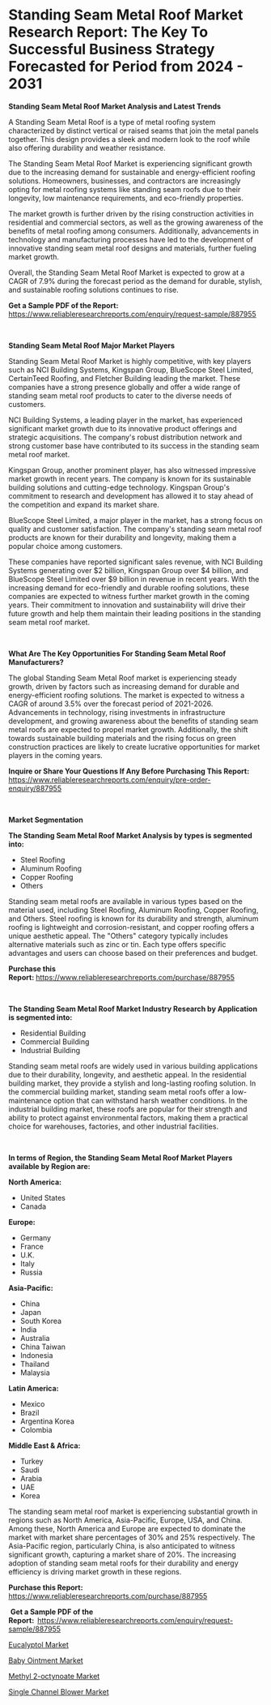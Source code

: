 <p><h1>Standing Seam Metal Roof Market Research Report: The Key To Successful Business Strategy Forecasted for Period from 2024 - 2031</h1></p><p><strong>Standing Seam Metal Roof Market Analysis and Latest Trends</strong></p>
<p><p>A Standing Seam Metal Roof is a type of metal roofing system characterized by distinct vertical or raised seams that join the metal panels together. This design provides a sleek and modern look to the roof while also offering durability and weather resistance.</p><p>The Standing Seam Metal Roof Market is experiencing significant growth due to the increasing demand for sustainable and energy-efficient roofing solutions. Homeowners, businesses, and contractors are increasingly opting for metal roofing systems like standing seam roofs due to their longevity, low maintenance requirements, and eco-friendly properties.</p><p>The market growth is further driven by the rising construction activities in residential and commercial sectors, as well as the growing awareness of the benefits of metal roofing among consumers. Additionally, advancements in technology and manufacturing processes have led to the development of innovative standing seam metal roof designs and materials, further fueling market growth.</p><p>Overall, the Standing Seam Metal Roof Market is expected to grow at a CAGR of 7.9% during the forecast period as the demand for durable, stylish, and sustainable roofing solutions continues to rise.</p></p>
<p><strong>Get a Sample PDF of the Report:&nbsp;</strong> <a href="https://www.reliableresearchreports.com/enquiry/request-sample/887955">https://www.reliableresearchreports.com/enquiry/request-sample/887955</a></p>
<p>&nbsp;</p>
<p><strong>Standing Seam Metal Roof Major Market Players</strong></p>
<p><p>Standing Seam Metal Roof Market is highly competitive, with key players such as NCI Building Systems, Kingspan Group, BlueScope Steel Limited, CertainTeed Roofing, and Fletcher Building leading the market. These companies have a strong presence globally and offer a wide range of standing seam metal roof products to cater to the diverse needs of customers.</p><p>NCI Building Systems, a leading player in the market, has experienced significant market growth due to its innovative product offerings and strategic acquisitions. The company's robust distribution network and strong customer base have contributed to its success in the standing seam metal roof market.</p><p>Kingspan Group, another prominent player, has also witnessed impressive market growth in recent years. The company is known for its sustainable building solutions and cutting-edge technology. Kingspan Group's commitment to research and development has allowed it to stay ahead of the competition and expand its market share.</p><p>BlueScope Steel Limited, a major player in the market, has a strong focus on quality and customer satisfaction. The company's standing seam metal roof products are known for their durability and longevity, making them a popular choice among customers.</p><p>These companies have reported significant sales revenue, with NCI Building Systems generating over $2 billion, Kingspan Group over $4 billion, and BlueScope Steel Limited over $9 billion in revenue in recent years. With the increasing demand for eco-friendly and durable roofing solutions, these companies are expected to witness further market growth in the coming years. Their commitment to innovation and sustainability will drive their future growth and help them maintain their leading positions in the standing seam metal roof market.</p></p>
<p>&nbsp;</p>
<p><strong>What Are The Key Opportunities For Standing Seam Metal Roof Manufacturers?</strong></p>
<p><p>The global Standing Seam Metal Roof market is experiencing steady growth, driven by factors such as increasing demand for durable and energy-efficient roofing solutions. The market is expected to witness a CAGR of around 3.5% over the forecast period of 2021-2026. Advancements in technology, rising investments in infrastructure development, and growing awareness about the benefits of standing seam metal roofs are expected to propel market growth. Additionally, the shift towards sustainable building materials and the rising focus on green construction practices are likely to create lucrative opportunities for market players in the coming years.</p></p>
<p><strong>Inquire or Share Your Questions If Any Before Purchasing This Report:</strong> <a href="https://www.reliableresearchreports.com/enquiry/pre-order-enquiry/887955">https://www.reliableresearchreports.com/enquiry/pre-order-enquiry/887955</a></p>
<p>&nbsp;</p>
<p><strong>Market Segmentation</strong></p>
<p><strong>The Standing Seam Metal Roof Market Analysis by types is segmented into:</strong></p>
<p><ul><li>Steel Roofing</li><li>Aluminum Roofing</li><li>Copper Roofing</li><li>Others</li></ul></p>
<p><p>Standing seam metal roofs are available in various types based on the material used, including Steel Roofing, Aluminum Roofing, Copper Roofing, and Others. Steel roofing is known for its durability and strength, aluminum roofing is lightweight and corrosion-resistant, and copper roofing offers a unique aesthetic appeal. The "Others" category typically includes alternative materials such as zinc or tin. Each type offers specific advantages and users can choose based on their preferences and budget.</p></p>
<p><strong>Purchase this Report:&nbsp;</strong><a href="https://www.reliableresearchreports.com/purchase/887955">https://www.reliableresearchreports.com/purchase/887955</a></p>
<p>&nbsp;</p>
<p><strong>The Standing Seam Metal Roof Market Industry Research by Application is segmented into:</strong></p>
<p><ul><li>Residential Building</li><li>Commercial Building</li><li>Industrial Building</li></ul></p>
<p><p>Standing seam metal roofs are widely used in various building applications due to their durability, longevity, and aesthetic appeal. In the residential building market, they provide a stylish and long-lasting roofing solution. In the commercial building market, standing seam metal roofs offer a low-maintenance option that can withstand harsh weather conditions. In the industrial building market, these roofs are popular for their strength and ability to protect against environmental factors, making them a practical choice for warehouses, factories, and other industrial facilities.</p></p>
<p>&nbsp;</p>
<p><strong>In terms of Region, the Standing Seam Metal Roof Market Players available by Region are:</strong></p>
<p>
    <p> <strong> North America: </strong>
        <ul>
            <li>United States</li>
            <li>Canada</li>
        </ul>
        </p> 
    <p> <strong> Europe: </strong>
        <ul>
            <li>Germany</li>
            <li>France</li>
            <li>U.K.</li>
            <li>Italy</li>
            <li>Russia</li>
        </ul>
        </p> 
    <p> <strong> Asia-Pacific: </strong>
        <ul>
            <li>China</li>
            <li>Japan</li>
            <li>South Korea</li>
            <li>India</li>
            <li>Australia</li>
            <li>China Taiwan</li>
            <li>Indonesia</li>
            <li>Thailand</li>
            <li>Malaysia</li>
        </ul>
        </p> 
    <p> <strong> Latin America: </strong>
        <ul>
            <li>Mexico</li>
            <li>Brazil</li>
            <li>Argentina Korea</li>
            <li>Colombia</li>
        </ul>
        </p> 
    <p> <strong> Middle East & Africa: </strong>
        <ul>
            <li>Turkey</li>
            <li>Saudi</li>
            <li>Arabia</li>
            <li>UAE</li>
            <li>Korea</li>
        </ul>
    </p>
    </p>
<p><p>The standing seam metal roof market is experiencing substantial growth in regions such as North America, Asia-Pacific, Europe, USA, and China. Among these, North America and Europe are expected to dominate the market with market share percentages of 30% and 25% respectively. The Asia-Pacific region, particularly China, is also anticipated to witness significant growth, capturing a market share of 20%. The increasing adoption of standing seam metal roofs for their durability and energy efficiency is driving market growth in these regions.</p></p>
<p><strong>Purchase this Report: </strong><a href="https://www.reliableresearchreports.com/purchase/887955">https://www.reliableresearchreports.com/purchase/887955</a></p>
<p>&nbsp;<strong>Get a Sample PDF of the Report:&nbsp;&nbsp;</strong><a href="https://www.reliableresearchreports.com/enquiry/request-sample/887955">https://www.reliableresearchreports.com/enquiry/request-sample/887955</a></p>
<p><strong></strong></p>
<p><p><a href="https://view.publitas.com/reportprime-1/eucalyptol-market-size-share-trends-analysis-report-by-application-regional-outlook-competitive-strategies-and-segment-forecasts-2023-2030/">Eucalyptol Market</a></p><p><a href="https://view.publitas.com/reportprime-1/baby-ointment-market-size-reflecting-a-forecast-till-2030-market-by-type-by-application-and-by-geography/">Baby Ointment Market</a></p><p><a href="https://picayune-night-cbd.notion.site/Methyl-2-octynoate-Market-Size-Global-Industry-Overview-Market-Segmentation-and-Forecast-2024-to--8e845d95a5914dd3bcd4eb1d326d4c4b">Methyl 2-octynoate Market</a></p><p><a href="https://view.publitas.com/reportprime-1/decoding-the-single-channel-blower-market-a-deep-dive-into-the-latest-market-trends-market-segmentation-and-competitive-analysis/">Single Channel Blower Market</a></p></p>